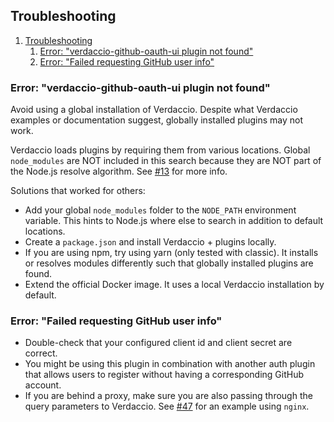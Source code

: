 ## Troubleshooting

1. [Troubleshooting](#troubleshooting)
   1. [Error: "verdaccio-github-oauth-ui plugin not found"](#error-verdaccio-github-oauth-ui-plugin-not-found)
   2. [Error: "Failed requesting GitHub user info"](#error-failed-requesting-github-user-info)

### Error: "verdaccio-github-oauth-ui plugin not found"

Avoid using a global installation of Verdaccio. Despite what Verdaccio examples
or documentation suggest, globally installed plugins may not work.

Verdaccio loads plugins by requiring them from various locations.
Global `node_modules` are NOT included in this search because they are NOT part
of the Node.js resolve algorithm. See
[#13](https://github.com/n4bb12/verdaccio-github-oauth-ui/issues/13#issuecomment-435296117)
for more info.

Solutions that worked for others:

- Add your global `node_modules` folder to the `NODE_PATH` environment variable.
  This hints to Node.js where else to search in addition to default locations.
- Create a `package.json` and install Verdaccio + plugins locally.
- If you are using npm, try using yarn (only tested with classic).
  It installs or resolves modules differently such that globally installed plugins are found.
- Extend the official Docker image. It uses a local Verdaccio installation by default.

### Error: "Failed requesting GitHub user info"

- Double-check that your configured client id and client secret are correct.
- You might be using this plugin in combination with another auth plugin that allows users to register without having a corresponding GitHub account.
- If you are behind a proxy, make sure you are also passing through the query
  parameters to Verdaccio. See
  [#47](https://github.com/n4bb12/verdaccio-github-oauth-ui/issues/47#issuecomment-643814163)
  for an example using `nginx`.
